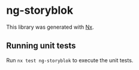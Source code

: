 # ng-storyblok

This library was generated with [Nx](https://nx.dev).

## Running unit tests

Run `nx test ng-storyblok` to execute the unit tests.

